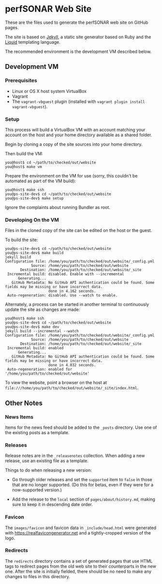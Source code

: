 # perfSONAR Web Site

These are the files used to generate the perfSONAR web site on GitHub pages.

The site is based on [Jekyll](https://jekyllrb.com), a static site
generator based on Ruby and the
[Liquid](https://shopify.github.io/liquid) templating language.

The recommended environment is the development VM described below.

## Development VM

### Prerequisites

 * Linux or OS X host system VirtualBox
 * Vagrant
 * The `vagrant-vbguest` plugin (installed with `vagrant plugin install vagrant-vbguest`).


### Setup

This process will build a VirtualBox VM with an account matching your
account on the host and your home directory available as a shared
folder.

Begin by cloning a copy of the site sources into your home directory.

Then build the VM:

```
you@host$ cd ~/path/to/checked/out/website
you@host$ make vm
```

Prepare the environment on the VM for use (sorry, this couldn't be
automated as part of the VM build):

```
you@host$ make ssh
you@ps-site-dev$ cd ~/path/to/checked/out/website
you@ps-site-dev$ make setup
```

Ignore the complaints about running Bundler as root.


### Developing On the VM

Files in the cloned copy of the site can be edited on the host or the guest.

To build the site:

```
you@ps-site-dev$ cd ~/path/to/checked/out/website
you@ps-site-dev$ make build
jekyll build
Configuration file: /home/you/path/to/checked/out/website/_config.yml
            Source: /home/you/path/to/checked/out/website
       Destination: /home/you/path/to/checked/out/website/_site
 Incremental build: disabled. Enable with --incremental
      Generating... 
   GitHub Metadata: No GitHub API authentication could be found. Some fields may be missing or have incorrect data.
                    done in 4.162 seconds.
 Auto-regeneration: disabled. Use --watch to enable.

```

Alternately, a process can be started in another terminal to
continuously update the site as changes are made:

```
you@host$ make ssh
you@ps-site-dev$ cd ~/path/to/checked/out/website
you@ps-site-dev$ make dev
jekyll build --incremental --watch
Configuration file: /home/you/path/to/checked/out/website/_config.yml
            Source: /home/you/path/to/checked/out/website
       Destination: /home/you/path/to/checked/out/website/_site
 Incremental build: enabled
      Generating... 
   GitHub Metadata: No GitHub API authentication could be found. Some fields may be missing or have incorrect data.
                    done in 4.032 seconds.
 Auto-regeneration: enabled for '/home/you/path/to/checked/out/website'
```


To view the website, point a browser on the host at
`file:///home/you/path/to/checked/out/website/_site/index.html`.


## Other Notes

### News Items

Items for the news feed should be added to the `_posts` directory.  Use one
of the existing posts as a template.


### Releases

Release notes are in the `_releasenotes` collection.  When adding a
new release, use an existing file as a template.

Things to do when releasing a new version:

 * Go through older releases and set the `supported` item to `false`
   in those that are no longer supported.  (Do this for betas, even if
   they were for a now-supported version.)

 * Add the release to the `local` section of `pages/about/history.md`,
   making sure to keep it in descending date order.


### Favicon

The `images/favicon` and favicon data in `_include/head.html` were
generated with https://realfavicongenerator.net and a tightly-cropped
version of the logo.


### Redirects

The `redirects` directory contains a set of generated pages that use
HTML tags to redirect pages from the old web site to their
counterparts in the new one.  After the site is initially fielded,
there should be no need to make any changes to files in this
directory.
